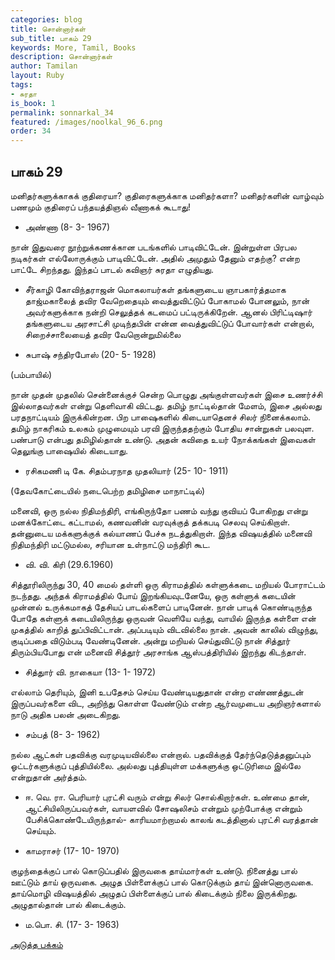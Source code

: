 ```yaml
---
categories: blog
title: சொன்னார்கள்
sub_title: பாகம் 29
keywords: More, Tamil, Books
description: சொன்னார்கள்
author: Tamilan
layout: Ruby
tags:
- சுரதா
is_book: 1
permalink: sonnarkal_34
featured: /images/noolkal_96_6.png
order: 34
---
```



## பாகம் 29

மனிதர்களுக்காகக் குதிரையா? குதிரைகளுக்காக மனிதர்களா? மனிதர்களின் வாழ்வும் பணமும் குதிரைப் பந்தயத்திஞல் வீணாகக் கூடாது!

  * அண்ணா (8- 3- 1967)

நான் இதுவரை நூற்றுக்கணக்கான படங்களில் பாடிவிட்டேன். இன்றுள்ள பிரபல நடிகர்கள் எல்லோருக்கும் பாடிவிட்டேன். அதில் அமுதும் தேனும் எதற்கு? என்ற பாட்டே சிறந்தது. இந்தப் பாடல் கவிஞர் சுரதா எழுதியது.

  * சீர்காழி கோவிந்தராஜன் மொகலாயர்கள் தங்களுடைய ஞாபகார்த்தமாக தாஜ்மகாலைத் தவிர வேறெதையும் வைத்துவிட்டுப் போகாமல் போனலும், நான் அவர்களுக்காக நன்றி செலுத்தக் கடமைப் பட்டிருக்கிறேன். ஆனல் பிரிட்டிஷார் தங்களுடைய அரசாட்சி முடிந்தபின் என்ன வைத்துவிட்டுப் போவார்கள் என்றால், சிறைச்சாலையைத் தவிர வேறொன்றுமில்லை

  * சுபாஷ் சந்திரபோஸ் (20- 5- 1928)

(பம்பாயில்)

நான் முதன் முதலில் சென்னைக்குச் சென்ற பொழுது அங்குள்ளவர்கள் இசை உணர்ச்சி இல்லாதவர்கள் என்று தெளிவாகி விட்டது. தமிழ் நாட்டில்தான் மேளம், இசை அல்லது பரதநாட்டியம் இருக்கின்றன. பிற பாஷைகளில் கிடையாதெனச் சிலர் நினைக்கலாம். தமிழ் நாகரிகம் உலகம் முழுமையும் பரவி இருந்ததற்கும் போதிய சான்றுகள் பலவுள. பண்பாடு என்பது தமிழில்தான் உண்டு. அதன் கவிதை உயர் நோக்கங்கள் இவைகள் தெலுங்கு பாஷையில் கிடையாது.

  * ரசிகமணி டி கே. சிதம்பரநாத முதலியார் (25- 10- 1911)

(தேவகோட்டையில் நடைபெற்ற தமிழிசை மாநாட்டில்)

மனைவி, ஒரு நல்ல நிதிமந்திரி, எங்கிருந்தோ பணம் வந்து குவியப் போகிறது என்று மனக்கோட்டை கட்டாமல், கணவனின் வரவுக்குத் தக்கபடி செலவு செய்கிறாள். தன்னுடைய மக்களுக்குக் கல்யாணப் பேச்சு நடத்துகிறாள். இந்த விஷயத்தில் மனைவி நிதிமந்திரி மட்டுமல்ல, சரியான உள்நாட்டு மந்திரி கூட.

  * வி. வி. கிரி (29.6.1960)

சித்தூரிலிருந்து 30, 40 மைல் தள்ளி ஒரு கிராமத்தில் கள்ளுக்கடை மறியல் போராட்டம் நடந்தது. அந்தக் கிராமத்தில் போய் இறங்கியவுடனேயே, ஒரு கள்ளுக் கடையின் முன்னல் உருக்கமாகத் தேசியப் பாடல்களைப் பாடினேன். நான் பாடிக் கொண்டிருந்த போதே கள்ளுக் கடையிலிருந்து ஒருவன் வெளியே வந்து, வாயில் இருந்த கள்ளை என் முகத்தில் காறித் துப்பிவிட்டான். அப்படியும் விடவில்லை நான். அவன் காலில் விழுந்து, குடிப்பதை விடும்படி வேண்டினேன். அன்று மறியல் செய்துவிட்டு நான் சித்தூர் திரும்பியபோது என் மனைவி சித்தூர் அரசாங்க ஆஸ்பத்திரியில் இறந்து கிடந்தாள்.

  * சித்துார் வி. நாகையா (13- 1- 1972)

எல்லாம் தெரியும், இனி உபதேசம் செய்ய வேண்டியதுதான் என்ற எண்ணத்துடன் இருப்பவர்களை விட, அறிந்து கொள்ள வேண்டும் என்ற ஆர்வமுடைய அறிஞர்களால் நாடு அதிக பலன் அடைகிறது.

  * சம்பத் (8- 3- 1962)

நல்ல ஆட்கள் பதவிக்கு வரமுடியவில்லை என்றால். பதவிக்குத் தேர்ந்தெடுத்தனுப்பும் ஓட்டர்களுக்குப் புத்தியில்லை. அல்லது புத்தியுள்ள மக்களுக்கு ஒட்டுரிமை இல்லே என்றுதான் அர்த்தம்.

  * ஈ. வெ. ரா. பெரியார் புரட்சி வரும் என்று சிலர் சொல்கிறார்கள். உண்மை தான், ஆட்சியிலிருப்பவர்கள், வாயளவில் சோஷலிசம் என்றும் முற்போக்கு என்றும் பேசிக்கொண்டேயிருந்தால்- காரியமாற்றாமல் காலங் கடத்தினால் புரட்சி வரத்தான் செய்யும்.

  * காமராசர் (17- 10- 1970)

குழந்தைக்குப் பால் கொடுப்பதில் இருவகை தாய்மார்கள் உண்டு. நினைத்து பால் ஊட்டும் தாய் ஒருவகை. அழுத பிள்ளைக்குப் பால் கொடுக்கும் தாய் இன்னொருவகை. தாய்மொழி விஷயத்தில் அழுதப் பிள்ளைக்குப் பால் கிடைக்கும் நிலை இருக்கிறது. அழுதால்தான் பால் கிடைக்கும்.

  * ம.பொ. சி. (17- 3- 1963)

[அடுத்த பக்கம்](sonnarkal_35)